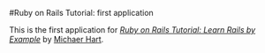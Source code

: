 #Ruby on Rails Tutorial: first application

This is the first application for
[*Ruby on Rails Tutorial: Learn Rails by Example*](http://railstutorial.org/)
by [Michaer Hart](http://michaelhartl.com/).

